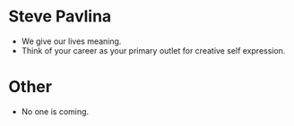 # Steve Pavlina
* We give our lives meaning.
* Think of your career as your primary outlet for creative self expression.

# Other
* No one is coming.
